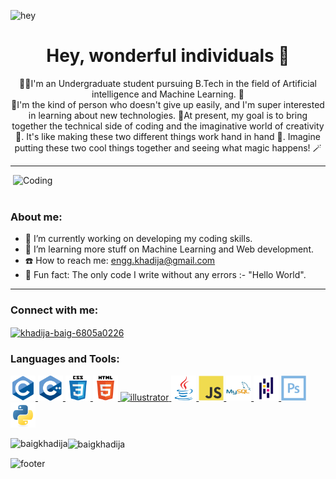 ![hey](https://github.com/BaigKhadija/BaigKhadija/assets/138012414/9fe6ece9-e659-4c22-a832-3eee7b0ce0c8)


<h1 align="center">Hey, wonderful individuals 🦋</h1>
<p align="center"> 👩‍🎓I'm an Undergraduate student pursuing B.Tech in the field of Artificial intelligence and Machine Learning. 🌟
 <br> 🎀I'm the kind of person who doesn't give up easily, and I'm super interested in learning about new technologies. 
 💫At present, my goal is to bring together the technical side of coding and the imaginative world of creativity💭. It's like making these two different things work hand in hand 🤝. Imagine putting these two cool things together and seeing what magic happens! 🪄
</p>

------
 <img src="https://mir-s3-cdn-cf.behance.net/project_modules/disp/601014116770475.6068beff4640a.gif" alt="Coding" width="500px" align="right"  />

<br>
<br>
 <h3> About me:</h3>
 
   - 🌱 I’m currently working on developing my coding skills. <br>
   - 🔎 I’m learning more stuff on Machine Learning and Web development. <br>
   - ☎️ How to reach me: engg.khadija@gmail.com <br>
   - 🎀 Fun fact: The only code I write without any errors :- "Hello World". <br> 

---
<h3 align="left">Connect with me:</h3>
<p align="left">
<a href="https://linkedin.com/in/khadija-baig-6805a0226" target="blank"><img align="center" src="https://raw.githubusercontent.com/rahuldkjain/github-profile-readme-generator/master/src/images/icons/Social/linked-in-alt.svg" alt="khadija-baig-6805a0226" height="30" width="40" /></a>

 
</p>

<h3 align="left">Languages and Tools:</h3>
<p align="left"> <a href="https://www.cprogramming.com/" target="_blank" rel="noreferrer"> <img src="https://raw.githubusercontent.com/devicons/devicon/master/icons/c/c-original.svg" alt="c" width="40" height="40"/> </a> <a href="https://www.w3schools.com/cpp/" target="_blank" rel="noreferrer"> <img src="https://raw.githubusercontent.com/devicons/devicon/master/icons/cplusplus/cplusplus-original.svg" alt="cplusplus" width="40" height="40"/> </a> <a href="https://www.w3schools.com/css/" target="_blank" rel="noreferrer"> <img src="https://raw.githubusercontent.com/devicons/devicon/master/icons/css3/css3-original-wordmark.svg" alt="css3" width="40" height="40"/> </a> <a href="https://www.w3.org/html/" target="_blank" rel="noreferrer"> <img src="https://raw.githubusercontent.com/devicons/devicon/master/icons/html5/html5-original-wordmark.svg" alt="html5" width="40" height="40"/> </a> <a href="https://www.adobe.com/in/products/illustrator.html" target="_blank" rel="noreferrer"> <img src="https://www.vectorlogo.zone/logos/adobe_illustrator/adobe_illustrator-icon.svg" alt="illustrator" width="40" height="40"/> </a> <a href="https://www.java.com" target="_blank" rel="noreferrer"> <img src="https://raw.githubusercontent.com/devicons/devicon/master/icons/java/java-original.svg" alt="java" width="40" height="40"/> </a> <a href="https://developer.mozilla.org/en-US/docs/Web/JavaScript" target="_blank" rel="noreferrer"> <img src="https://raw.githubusercontent.com/devicons/devicon/master/icons/javascript/javascript-original.svg" alt="javascript" width="40" height="40"/> </a> <a href="https://www.mysql.com/" target="_blank" rel="noreferrer"> <img src="https://raw.githubusercontent.com/devicons/devicon/master/icons/mysql/mysql-original-wordmark.svg" alt="mysql" width="40" height="40"/> </a> <a href="https://pandas.pydata.org/" target="_blank" rel="noreferrer"> <img src="https://raw.githubusercontent.com/devicons/devicon/2ae2a900d2f041da66e950e4d48052658d850630/icons/pandas/pandas-original.svg" alt="pandas" width="40" height="40"/> </a> <a href="https://www.photoshop.com/en" target="_blank" rel="noreferrer"> <img src="https://raw.githubusercontent.com/devicons/devicon/master/icons/photoshop/photoshop-line.svg" alt="photoshop" width="40" height="40"/> </a> <a href="https://www.python.org" target="_blank" rel="noreferrer"> <img src="https://raw.githubusercontent.com/devicons/devicon/master/icons/python/python-original.svg" alt="python" width="40" height="40"/> </a> </p>

<p><img align="left" src="https://github-readme-stats.vercel.app/api/top-langs?username=baigkhadija&show_icons=true&locale=en&layout=compact" alt="baigkhadija" /></p>

<p><img align="center" src="https://github-readme-streak-stats.herokuapp.com/?user=baigkhadija&" alt="baigkhadija" /></p>

![footer](https://github.com/BaigKhadija/BaigKhadija/assets/138012414/e93945af-38c4-4b78-8bae-281e3c2b72ae)
